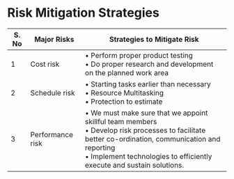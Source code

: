 # Risk Mitigation Strategies

S. No|Major Risks|Strategies to Mitigate Risk|
---|---|---|
1|Cost risk|•         Perform proper product testing  <br> •	Do proper research and development on the planned work area|
2|Schedule risk|•	Starting tasks earlier than necessary<br>•	Resource Multitasking<br>•	Protection to estimate
3|Performance risk|•	We must make sure that we appoint skillful team members<br>•	Develop risk processes to facilitate better co-ordination, communication and reporting<br>•	Implement technologies to efficiently execute and sustain solutions.|
          
